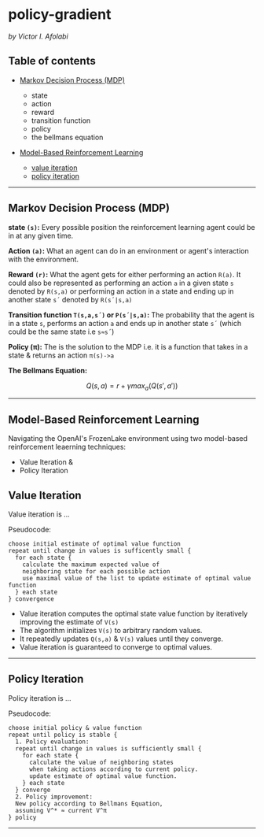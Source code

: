# policy-gradient

_by Victor I. Afolabi_


## Table of contents

- [Markov Decision Process (MDP)](#markov-decision-process-mdp)
  * state
  * action
  * reward
  * transition function
  * policy
  * the bellmans equation

- [Model-Based Reinforcement Learning](#model-based-reinforcement-learning)
  * [value iteration](#value-iteration)
  * [policy iteration](#policy-iteration)

___

## Markov Decision Process (MDP)

**state `(s)`:** Every possible position the reinforcement learning agent could be in at any given time.

**Action `(a)`:** What an agent can do in an environment or agent's interaction with the environment.

**Reward `(r)`:** What the agent gets for either performing an action `R(a)`. It could also be represented as performing an action `a` in a given state `s` denoted by `R(s,a)` or performing an action in a state and ending up in another state `s´` denoted by `R(s´|s,a)`

**Transition function `T(s,a,s´)` or `P(s´|s,a)`:** The probability that the agent is in a state `s`, performs an action `a` and ends up in another state `s´` (which could be the same state i.e `s≈s´`)

**Policy (π):** The is the solution to the MDP i.e. it is a function that takes in a state & returns an action `π(s)->a`

**The Bellmans Equation:**

$$ Q(s,a) = r + \gamma max_a(Q(s', a')) $$

___
## Model-Based Reinforcement Learning

Navigating the OpenAI's FrozenLake environment using two model-based reinforcement leaerning techniques:

- Value Iteration &
- Policy Iteration

## Value Iteration

Value iteration is ...

Pseudocode:

```
choose initial estimate of optimal value function
repeat until change in values is sufficently small {
  for each state {
    calculate the maximum expected value of
    neighboring state for each possible action
    use maximal value of the list to update estimate of optimal value function
  } each state
} convergence
```

- Value iteration computes the optimal state value function by iteratively improving the estimate of `V(s)`
- The algorithm initializes `V(s)` to arbitrary random values.
- It repeatedly updates `Q(s,a)` & `V(s)` values until they converge.
- Value iteration is guaranteed to converge to optimal values.

___

## Policy Iteration

Policy iteration is ...

Pseudocode:

```
choose initial policy & value function
repeat until policy is stable {
  1. Policy evaluation:
  repeat until change in values is sufficiently small {
    for each state {
      calculate the value of neighboring states
      when taking actions according to current policy.
      update estimate of optimal value function.
    } each state
  } converge
  2. Policy improvement:
  New policy according to Bellmans Equation,
  assuming V^* ≈ current V^π
} policy
```

___
